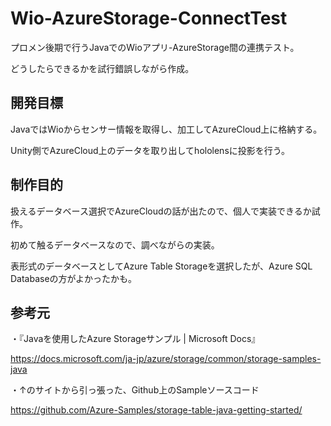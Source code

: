 # Wio-AzureStorage-ConnectTest
プロメン後期で行うJavaでのWioアプリ-AzureStorage間の連携テスト。

どうしたらできるかを試行錯誤しながら作成。

## 開発目標
JavaではWioからセンサー情報を取得し、加工してAzureCloud上に格納する。

Unity側でAzureCloud上のデータを取り出してhololensに投影を行う。

## 制作目的
扱えるデータベース選択でAzureCloudの話が出たので、個人で実装できるか試作。

初めて触るデータベースなので、調べながらの実装。

表形式のデータベースとしてAzure Table Storageを選択したが、Azure SQL Databaseの方がよかったかも。

## 参考元
・『Javaを使用したAzure Storageサンプル | Microsoft Docs』

https://docs.microsoft.com/ja-jp/azure/storage/common/storage-samples-java

・↑のサイトから引っ張った、Github上のSampleソースコード

https://github.com/Azure-Samples/storage-table-java-getting-started/
